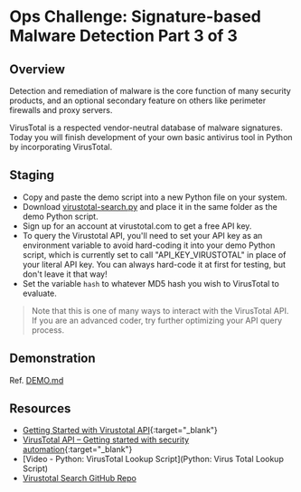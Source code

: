 # Ops Challenge: Signature-based Malware Detection Part 3 of 3

## Overview

Detection and remediation of malware is the core function of many security products, and an optional secondary feature on others like perimeter firewalls and proxy servers.

VirusTotal is a respected vendor-neutral database of malware signatures. Today you will finish development of your own basic antivirus tool in Python by incorporating VirusTotal.

## Staging

- Copy and paste the demo script into a new Python file on your system.
- Download [virustotal-search.py](https://github.com/eduardxyz/virustotal-search) and place it in the same folder as the demo Python script.
- Sign up for an account at virustotal.com to get a free API key.
- To query the Virustotal API, you'll need to set your API key as an environment variable to avoid hard-coding it into your demo Python script, which is currently set to call "API_KEY_VIRUSTOTAL" in place of your literal API key. You can always hard-code it at first for testing, but don't leave it that way!
- Set the variable `hash` to whatever MD5 hash you wish to VirusTotal to evaluate.

> Note that this is one of many ways to interact with the VirusTotal API. If you are an advanced coder, try further optimizing your API query process.

## Demonstration

Ref. [DEMO.md](DEMO.md)

## Resources

- [Getting Started with Virustotal API](https://developers.virustotal.com/reference#file-scan){:target="_blank"}
- [VirusTotal API – Getting started with security automation](https://www.tines.io/blog/virustotal-api-security-automation){:target="_blank"}
- [Video - Python: VirusTotal Lookup Script](Python: Virus Total Lookup Script)
- [Virustotal Search GitHub Repo](https://github.com/eduardxyz/virustotal-search)
